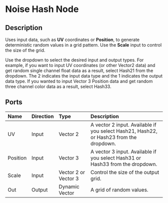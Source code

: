# Noise Hash Node

## Description

Uses input data, such as **UV** coordinates or **Position**, to generate deterministic random values in a grid pattern. Use the **Scale** input to control the size of the grid. 

Use the dropdown to select the desired input and output types. For example, if you want to input UV coordinates (or other Vector2 data) and get random single channel float data as a result, select Hash21 from the dropdown. The 2 indicates the input data type and the 1 indicates the output data type. If you wanted to input Vector 3 Position data and get random three channel color data as a result, select Hash33.

## Ports

| Name        | Direction           | Type  | Description |
|:------------ |:-------------|:-----|:---|
| UV      | Input | Vector 2 | A vector 2 input. Available if you select Hash21, Hash22, or Hash23 from the dropdown. |
| Position      | Input | Vector 3 | A vector 3 input. Available if you select Hash31 or Hash33 from the dropdown. |
| Scale      | Input      |   Vector 2 or Vector 3 | Control the size of the output grid. |
| Out | Output      |    Dynamic Vector | A grid of random values. |

